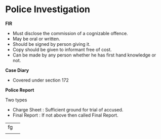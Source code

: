 # Police Investigation

**FIR**

- Must disclose the commission of a cognizable offence.
- May be oral or written.
- Should be signed by person giving it.
- Copy should be given to informant free of cost.
- Can be made by any person whether he has first hand knowledge or not.

  

**Case Diary**

- Covered under section 172

  

**Police Report**

Two types

- Charge Sheet : Sufficient ground for trial of accused. 
- Final Report : If not above then called Final Report.

  

  

|     |     |
| --- | --- |
| fg  |     |
|     |     |